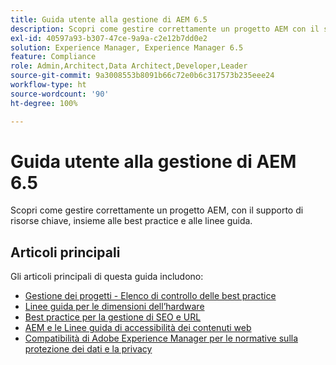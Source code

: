 ```yaml
---
title: Guida utente alla gestione di AEM 6.5
description: Scopri come gestire correttamente un progetto AEM con il supporto di risorse chiave e una raccolta completa di guide utente per AEM 6.5.
exl-id: 40597a93-b307-47ce-9a9a-c2e12b7dd0e2
solution: Experience Manager, Experience Manager 6.5
feature: Compliance
role: Admin,Architect,Data Architect,Developer,Leader
source-git-commit: 9a3008553b8091b66c72e0b6c317573b235eee24
workflow-type: ht
source-wordcount: '90'
ht-degree: 100%

---
```


# Guida utente alla gestione di AEM 6.5

Scopri come gestire correttamente un progetto AEM, con il supporto di risorse chiave, insieme alle best practice e alle linee guida.

## Articoli principali

Gli articoli principali di questa guida includono:

* [Gestione dei progetti - Elenco di controllo delle best practice](/help/managing/best-practices.md)
* [Linee guida per le dimensioni dell’hardware](/help/managing/hardware-sizing-guidelines.md)
* [Best practice per la gestione di SEO e URL](/help/managing/seo-and-url-management.md)
* [AEM e le Linee guida di accessibilità dei contenuti web](/help/managing/web-accessibility.md)
* [Compatibilità di Adobe Experience Manager per le normative sulla protezione dei dati e la privacy](/help/managing/data-protection-and-privacy.md)
